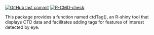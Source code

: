<!-- badges: start -->

[![GitHub last commit](https://img.shields.io/github/last-commit/dankelley/ocetag)](https://img.shields.io/github/last-commit/dankelley/ocetag)
[![R-CMD-check](https://github.com/dankelley/ocetag/actions/workflows/R-CMD-check.yaml/badge.svg)](https://github.com/dankelley/ocetag/actions/workflows/R-CMD-check.yaml)
<!-- badges: end -->

This package provides a function named ctdTag(), an R-shiny tool that displays CTD
data and facilitates adding tags for features of interest detected by eye.

